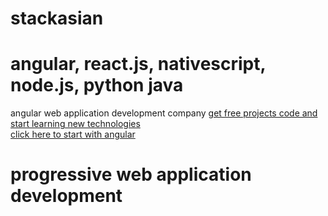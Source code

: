 # stackasian

# angular, react.js, nativescript, node.js, python java

angular web application development company
<a href="https://stackasian.com"> get free projects code and start learning new technologies</a>
<br>
<a href="https://stackasian.com/angular/create-new"> click here to start with angular </a>

# progressive web application development

